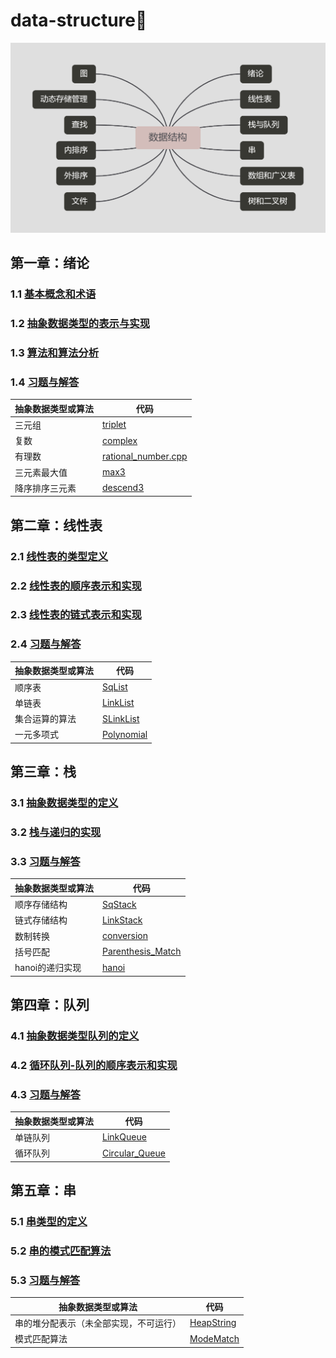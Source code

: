# data-structure🎡

<div align="center">
    <img src="./asserts/headline.png">
</div>

## 第一章：绪论
### 1.1 [基本概念和术语](./src/preface/基本概念与术语.md)
### 1.2 [抽象数据类型的表示与实现](./src/preface/抽象数据类型的表示与实现.md)
### 1.3 [算法和算法分析](./src/preface/算法和算法分析.md)
### 1.4 [习题与解答](./src/preface/习题与解答.md)

<div class="center">

|抽象数据类型或算法|代码|
|--|--|
|三元组|[triplet](./src/preface/code/triplet.cpp)|
|复数|[complex](./src/preface/code/complex.cpp)|
|有理数|[rational_number.cpp](./src/preface/code/rational_number.cpp)|
|三元素最大值|[max3](./src/preface/code/max3.cpp)|
|降序排序三元素|[descend3](./src/preface/code/descend3.cpp)|

</div>

## 第二章：线性表
### 2.1 [线性表的类型定义](./src/linear-list/线性表的类型定义.md)
### 2.2 [线性表的顺序表示和实现](./src/linear-list/线性表的顺序表示和实现.md)
### 2.3 [线性表的链式表示和实现](./src/linear-list/线性表的链式表示和实现.md)
### 2.4 [习题与解答](./src/linear-list/习题与解答.md)

<div class="center">

|抽象数据类型或算法|代码|
|--|--|
|顺序表|[SqList](./src/linear-list/code/sq_list.cpp)|
|单链表|[LinkList](./src/linear-list/code/link_list.cpp)|
|集合运算的算法|[SLinkList](./src/linear-list/code/slink_list.cpp)|
|一元多项式|[Polynomial](./src/linear-list/code/polynomial.cpp)|

</div>

## 第三章：栈
### 3.1 [抽象数据类型的定义](./src/stack/抽象数据类型栈的定义.md)
### 3.2 [栈与递归的实现](./src/stack/栈与递归的实现.md)
### 3.3 [习题与解答](./src/stack/习题与解答.md)

<div class="center">

|抽象数据类型或算法|代码|
|--|--|
|顺序存储结构|[SqStack](./src/stack/code/sq_stack.cpp)|
|链式存储结构|[LinkStack](./src/stack/code/link_stack.cpp)|
|数制转换|[conversion](./src/stack/code/conversion.cpp)|
|括号匹配|[Parenthesis_Match](./src/stack/code/parenthesis_match.cpp)|
|hanoi的递归实现|[hanoi](./src/stack/code/hanoi.cpp)|

</div>

## 第四章：队列
### 4.1 [抽象数据类型队列的定义](./src/queue/抽象数据类型队列的定义.md)
### 4.2 [循环队列-队列的顺序表示和实现](./src/queue/循环队列-队列的顺序表示和实现.md)
### 4.3 [习题与解答](./src/queue/习题与解答.md)

<div class="center">

|抽象数据类型或算法|代码|
|--|--|
|单链队列|[LinkQueue](./src/queue/code/link_queue.cpp)|
|循环队列|[Circular_Queue](./src/queue/code/circular_queue.cpp)|

</div>

## 第五章：串
### 5.1 [串类型的定义](./src/string/串类型的定义.md)
### 5.2 [串的模式匹配算法](./src/string/串的模式匹配算法.md)
### 5.3 [习题与解答](./src/string/习题与解答.md)

<div class="center">

|抽象数据类型或算法|代码|
|--|--|
|串的堆分配表示（未全部实现，不可运行）|[HeapString](./src/string/code/heap_string.cpp)
|模式匹配算法|[ModeMatch](./src/string/code/mode_matching.cpp)

</div>